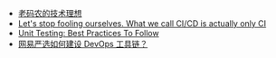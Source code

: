 - [老码农的技术理想](https://github.com/xufei/blog/issues/16)
- [Let's stop fooling ourselves. What we call CI/CD is actually only CI](https://dev.to/canarian/let-s-stop-fooling-ourselves-what-we-call-ci-cd-is-actually-only-ci-13c)
- [Unit Testing: Best Practices To Follow](https://blog.bitsrc.io/unit-testing-best-practices-to-follow-2ace94dfdabe)
- [网易严选如何建设 DevOps 工具链？](https://mp.weixin.qq.com/s/neSpSRlpoi5D77EWr1PZZg)
